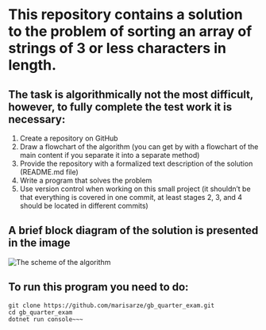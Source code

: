 # This repository contains a solution to the problem of sorting an array of strings of 3 or less characters in length.

## The task is algorithmically not the most difficult, however, to fully complete the test work it is necessary:

1. Create a repository on GitHub
2. Draw a flowchart of the algorithm (you can get by with a flowchart of the main content if you separate it into a separate method)
3. Provide the repository with a formalized text description of the solution (README.md file)
4. Write a program that solves the problem
5. Use version control when working on this small project (it shouldn’t be that everything is covered in one commit, at least stages 2, 3, and 4 should be located in different commits)


## A brief block diagram of the solution is presented in the image
<image src="./Scheme.JPG" alt="The scheme of the algorithm">

## To run this program you need to do:

~~~
git clone https://github.com/marisarze/gb_quarter_exam.git
cd gb_quarter_exam
dotnet run console~~~
